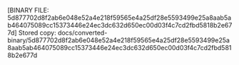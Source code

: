 [BINARY FILE: 5d877702d8f2ab6e048e52a4e218f59565e4a25df28e5593499e25a8aab5ab464075089cc15373446e24ec3dc632d650ec00d03f4c7cd2fbd5818b2e677d]
Stored copy: docs/converted-binary/5d877702d8f2ab6e048e52a4e218f59565e4a25df28e5593499e25a8aab5ab464075089cc15373446e24ec3dc632d650ec00d03f4c7cd2fbd5818b2e677d
